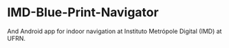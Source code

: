 IMD-Blue-Print-Navigator
========================

And Android app for indoor navigation at Instituto Metrópole Digital (IMD) at UFRN.
